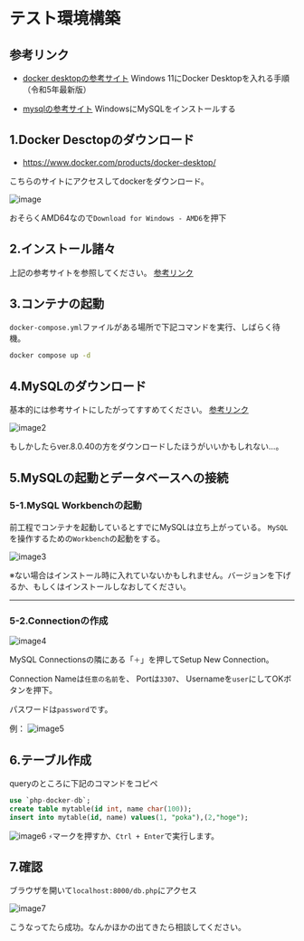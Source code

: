 # テスト環境構築

## 参考リンク

- [docker desktopの参考サイト](https://qiita.com/zembutsu/items/a98f6f25ef47c04893b3) 
Windows 11にDocker Desktopを入れる手順（令和5年最新版）

- [mysqlの参考サイト](https://qiita.com/aki_number16/items/bff7aab79fb8c9657b62)
WindowsにMySQLをインストールする

## 1.Docker Desctopのダウンロード

- https://www.docker.com/products/docker-desktop/

こちらのサイトにアクセスしてdockerをダウンロード。

![image](https://github.com/user-attachments/assets/cfe3854d-de12-4e59-9f0b-01fd2a687c49)


おそらくAMD64なので`Download for Windows - AMD6`を押下

## 2.インストール諸々

上記の参考サイトを参照してください。
[参考リンク](#参考リンク)

## 3.コンテナの起動

`docker-compose.yml`ファイルがある場所で下記コマンドを実行、しばらく待機。

```sh
docker compose up -d
```

## 4.MySQLのダウンロード

基本的には参考サイトにしたがってすすめてください。
[参考リンク](#参考リンク)

![image2](https://github.com/user-attachments/assets/3840be0a-c714-4eae-b9cf-f20f9d344dc5)

もしかしたらver.8.0.40の方をダウンロードしたほうがいいかもしれない...。

## 5.MySQLの起動とデータベースへの接続

### 5-1.MySQL Workbenchの起動
前工程でコンテナを起動しているとすでにMySQLは立ち上がっている。
`MySQL`を操作するための`Workbench`の起動をする。

![image3](https://github.com/user-attachments/assets/78aafdd0-ffae-4d7e-8409-d66ae1490599)

※ない場合はインストール時に入れていないかもしれません。バージョンを下げるか、もしくはインストールしなおしてください。
***
### 5-2.Connectionの作成

![image4](https://github.com/user-attachments/assets/7401edb0-d62f-4422-8541-c6711ef50190)

MySQL Connectionsの隣にある「`＋`」を押してSetup New Connection。

Connection Nameは`任意の名前`を、
Portは`3307`、
Usernameを`user`にしてOKボタンを押下。

パスワードは`password`です。

例：
![image5](https://github.com/user-attachments/assets/41da9f3b-cd25-42f3-b273-591e9795cddb)

## 6.テーブル作成

queryのところに下記のコマンドをコピペ
```sql
use `php-docker-db`;
create table mytable(id int, name char(100));
insert into mytable(id, name) values(1, "poka"),(2,"hoge");
```

![image6](https://github.com/user-attachments/assets/e628d35f-c3d6-4c1f-9ca0-044e6382e962)
`⚡`マークを押すか、`Ctrl + Enter`で実行します。

## 7.確認

ブラウザを開いて`localhost:8000/db.php`にアクセス

![image7](https://github.com/user-attachments/assets/7c4dafe5-283b-40b8-8996-e862c4780528)

こうなってたら成功。なんかほかの出てきたら相談してください。
